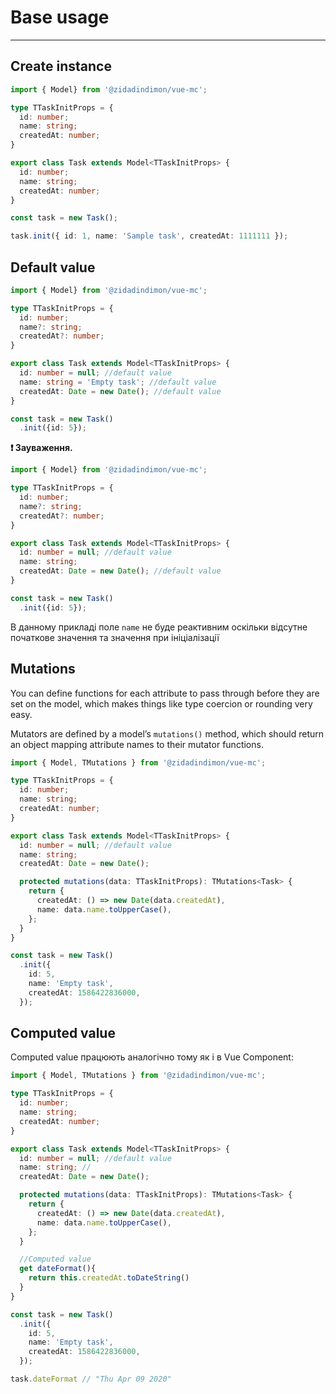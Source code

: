 # Base usage
---
## Create instance

```typescript
import { Model} from '@zidadindimon/vue-mc';

type TTaskInitProps = {
  id: number;
  name: string;
  createdAt: number;
}

export class Task extends Model<TTaskInitProps> {
  id: number;
  name: string;
  createdAt: number;
}

const task = new Task();

task.init({ id: 1, name: 'Sample task', createdAt: 1111111 });
```

## Default value 

```typescript
import { Model} from '@zidadindimon/vue-mc';

type TTaskInitProps = {
  id: number;
  name?: string;
  createdAt?: number;
}

export class Task extends Model<TTaskInitProps> {
  id: number = null; //default value
  name: string = 'Empty task'; //default value
  createdAt: Date = new Date(); //default value
}

const task = new Task()
  .init({id: 5});

```
**:exclamation: Зауваження.**

```typescript
import { Model} from '@zidadindimon/vue-mc';

type TTaskInitProps = {
  id: number;
  name?: string;
  createdAt?: number;
}

export class Task extends Model<TTaskInitProps> {
  id: number = null; //default value
  name: string;
  createdAt: Date = new Date(); //default value
}

const task = new Task()
  .init({id: 5});
```

В данному прикладі поле `name` не буде реактивним оскільки відсутне початкове значення та значення при ініціалізації 

## Mutations

You can define functions for each attribute to pass through before they are set on the model, which makes things 
like type coercion or rounding very easy.

Mutators are defined by a model’s `mutations()` method, which should return an object mapping attribute names 
to their mutator functions. 

```typescript
import { Model, TMutations } from '@zidadindimon/vue-mc';

type TTaskInitProps = {
  id: number;
  name: string;
  createdAt: number;
}

export class Task extends Model<TTaskInitProps> {
  id: number = null; //default value
  name: string; 
  createdAt: Date = new Date();

  protected mutations(data: TTaskInitProps): TMutations<Task> {
    return {
      createdAt: () => new Date(data.createdAt),
      name: data.name.toUpperCase(),
    };
  }
}

const task = new Task()
  .init({
    id: 5,
    name: 'Empty task',
    createdAt: 1586422836000,
  });

```
## Computed value

Computed value працюють аналогічно тому як і в Vue Component:

```typescript
import { Model, TMutations } from '@zidadindimon/vue-mc';

type TTaskInitProps = {
  id: number;
  name: string;
  createdAt: number;
}

export class Task extends Model<TTaskInitProps> {
  id: number = null; //default value
  name: string; //
  createdAt: Date = new Date();

  protected mutations(data: TTaskInitProps): TMutations<Task> {
    return {
      createdAt: () => new Date(data.createdAt),
      name: data.name.toUpperCase(),
    };
  }

  //Computed value
  get dateFormat(){
    return this.createdAt.toDateString()
  }
}

const task = new Task()
  .init({
    id: 5,
    name: 'Empty task',
    createdAt: 1586422836000,
  });

task.dateFormat // "Thu Apr 09 2020"

``` 
